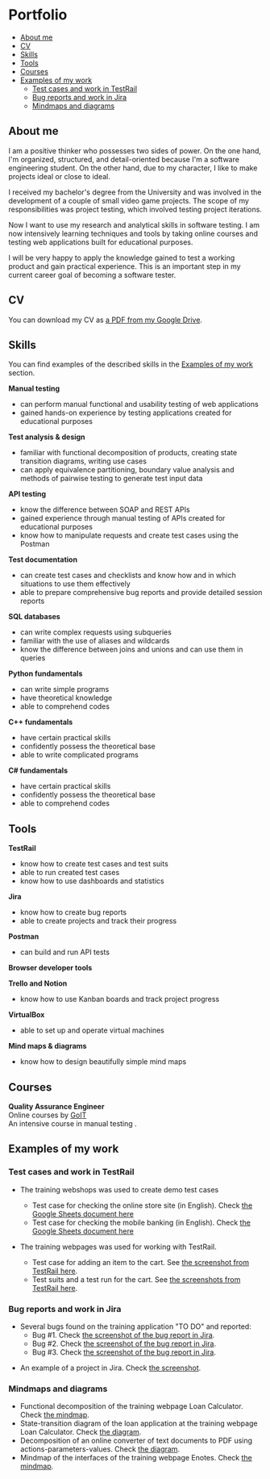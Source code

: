 # Portfolio
- [About me](#about-me)
- [CV](#cv)
- [Skills](#skills)
- [Tools](#tools)
- [Courses](#courses)
- [Examples of my work](#examples-of-my-work)
  * [Test cases and work in TestRail](#test-cases-and-work-in-testrail)
  * [Bug reports and work in Jira](#bug-reports-and-work-in-jira)
  * [Mindmaps and diagrams](#mindmaps-and-diagrams)

## About me

I am a positive thinker who possesses two sides of power. On the one hand, I'm organized, structured, and detail-oriented because I'm a software engineering student. On the other hand, due to my character, I like to make projects ideal or close to ideal.

I received my bachelor's degree from the University and was involved in the development of a couple of small video game projects. The scope of my responsibilities was project testing, which involved testing project iterations.

Now I want to use my research and analytical skills in software testing. I am now intensively learning techniques and tools by taking online courses and testing web applications built for educational purposes.

I will be very happy to apply the knowledge gained to test a working product and gain practical experience. This is an important step in my current career goal of becoming a software tester.

## CV
You can download my CV as [a PDF from my Google Drive](https://drive.google.com/file/d/1tY6ieO8sSaMQfZ--Mcw_hGNfdneaUXr9/view?usp=sharing).

## Skills

You can find examples of the described skills in the [Examples of my work](#examples-of-my-work) section.

__Manual testing__
  * can perform manual functional and usability testing of web applications
  * gained hands-on experience by testing applications created for educational purposes

__Test analysis & design__
  * familiar with functional decomposition of products, creating state transition diagrams, writing use cases
  * can apply equivalence partitioning, boundary value analysis and methods of pairwise testing to generate test input data

__API testing__
  * know the difference between SOAP and REST APIs
  * gained experience through manual testing of APIs created for educational purposes
  * know how to manipulate requests and create test cases using the Postman

__Test documentation__
  * can create test cases and checklists and know how and in which situations to use them effectively
  * able to prepare comprehensive bug reports and provide detailed session reports

__SQL databases__
  * can write complex requests using subqueries
  * familiar with the use of aliases and wildcards
  * know the difference between joins and unions and can use them in queries

__Python fundamentals__
  * can write simple programs
  * have theoretical knowledge
  * able to comprehend codes

__C++ fundamentals__
  * have certain practical skills
  * confidently possess the theoretical base
  * able to write complicated programs 
 
__C# fundamentals__
  * have certain practical skills
  * confidently possess the theoretical base
  * able to comprehend codes
 
## Tools

__TestRail__
  * know how to create test cases and test suits
  * able to run created test cases
  * know how to use dashboards and statistics

__Jira__
  * know how to create bug reports
  * able to create projects and track their progress

__Postman__
 * can build and run API tests
   
__Browser developer tools__

__Trello and Notion__
  * know how to use Kanban boards and track project progress

__VirtualBox__
  * able to set up and operate virtual machines

__Mind maps & diagrams__
  * know how to design beautifully simple mind maps

## Courses

__Quality Assurance Engineer__  
Online courses by [GoIT](https://goit.global/ua/)  
An intensive course in manual testing .  

## Examples of my work

### Test cases and work in TestRail

- The training webshops was used to create demo test cases
  * Test case for checking the online store site (in English). Check [the Google Sheets document here](https://docs.google.com/spreadsheets/d/1RVOFRerMtWylPVyLVgpMhMwtamoAcUuApcl6IQ6YW-A/edit?usp=sharing)
  * Test case for checking the mobile banking (in English). Check [the Google Sheets document here](https://docs.google.com/spreadsheets/d/1paENcf9ZU0yJT-UFWJY4LXDAAEX8oLAWwq2-vRqtPlY/edit?usp=sharing)

- The training webpages was used for working with TestRail.
  * Test case for adding an item to the cart. See [the screenshot from TestRail here](https://drive.google.com/file/d/1WOzVdU_IeCRyxA7VHU01mrnjGRQkbVIP/view?usp=sharing).
  * Test suits and a test run for the cart. See [the screenshots from TestRail here](https://drive.google.com/file/d/1Kax75hndMMyPjE1gprPMjVG-mh_RP-5p/view?usp=sharing).


### Bug reports and work in Jira

- Several bugs found on the training application "TO DO" and reported:
  * Bug #1. Check [the screenshot of the bug report in Jira](https://drive.google.com/file/d/1Q98Ajj3DbgPb4H-wx4HPzW4WPDKQmybX/view?usp=sharing).
  * Bug #2. Check [the screenshot of the bug report in Jira](https://drive.google.com/file/d/12fhoRC21A33x45ml_jYxK4HzVOdOVmpw/view?usp=sharing).
  * Bug #3. Check [the screenshot of the bug report in Jira](https://drive.google.com/file/d/1jGfm7HcivIhqkwMj3wDUOBzA_odthE0H/view?usp=sharing).
* An example of a project in Jira. Check [the screenshot](https://drive.google.com/file/d/1uRKWrrru87FaKJzGZUU3YEwuyHCGVoBN/view?usp=sharing).

### Mindmaps and diagrams
* Functional decomposition of the training webpage Loan Calculator. Check [the mindmap](https://drive.google.com/file/d/1RZrlKq-FWCGWq56SJ0Qxofh2LcDrAPYk/view?usp=sharing).
* State-transition diagram of the loan application at the training webpage Loan Calculator. Check [the diagram](https://drive.google.com/file/d/1RV5ItX2hFK-THBllu9sM9JXLeNNzODnc/view?usp=sharing).
* Decomposition of an online converter of text documents to PDF using actions-parameters-values. Check [the diagram](https://drive.google.com/file/d/1deOkwMKP16I0B2-XEjDbixUR6lKMXnf3/view?usp=sharing).
* Mindmap of the interfaces of the training webpage Enotes. Check [the mindmap](https://drive.google.com/file/d/18SBdPNiA-au9fjt2iKRq6kFVL3aVuB-J/view?usp=sharing).
